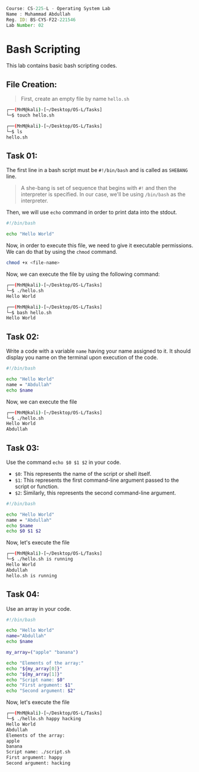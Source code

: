 ```jsx
Course: CS-225-L - Operating System Lab
Name : Muhammad Abdullah
Reg. ID: BS-CYS-F22-221546
Lab Number: 02
```

# Bash Scripting

This lab contains basic bash scripting codes.

## File Creation:
> First, create an empty file by name `hello.sh`

```bash
┌──(MnM@kali)-[~/Desktop/OS-L/Tasks]
└─$ touch hello.sh

┌──(MnM@kali)-[~/Desktop/OS-L/Tasks]
└─$ ls
hello.sh
```

## Task 01:

The first line in a bash script must be `#!/bin/bash` and is called as `SHEBANG` line.

> A she-bang is set of sequence that begins with `#!` and then the interpreter is specified. In our case, we'll be using `/bin/bash` as the interpreter.

Then, we will use `echo` command in order to print data into the stdout.

```bash
#!/bin/bash

echo "Hello World"
```

Now, in order to execute this file, we need to give it executable permissions. We can do that by using the `chmod` command.

```bash
chmod +x <file-name>
```

Now, we can execute the file by using the following command:

```bash
┌──(MnM@kali)-[~/Desktop/OS-L/Tasks]
└─$ ./hello.sh
Hello World

┌──(MnM@kali)-[~/Desktop/OS-L/Tasks]
└─$ bash hello.sh
Hello World
```

## Task 02:

Write a code with a variable `name` having your name assigned to it. It should display you name on the terminal upon execution of the code.
```bash
#!/bin/bash

echo "Hello World"
name = "Abdullah"
echo $name
```

Now, we can execute the file

```bash
┌──(MnM@kali)-[~/Desktop/OS-L/Tasks]
└─$ ./hello.sh
Hello World
Abdullah
```

## Task 03:

Use the command `echo $0 $1 $2` in your code.
- `$0`: This represents the name of the script or shell itself.
- `$1`: This represents the first command-line argument passed to the script or function.
- `$2`: Similarly, this represents the second command-line argument.

```bash
#!/bin/bash

echo "Hello World"
name = "Abdullah"
echo $name
echo $0 $1 $2
```

Now, let's execute the file

```bash
┌──(MnM@kali)-[~/Desktop/OS-L/Tasks]
└─$ ./hello.sh is running
Hello World
Abdullah
hello.sh is running
```

## Task 04:

Use an array in your code.

```bash
#!/bin/bash

echo "Hello World"
name="Abdullah"
echo $name

my_array=("apple" "banana")

echo "Elements of the array:"
echo "${my_array[0]}" 
echo "${my_array[1]}" 
echo "Script name: $0"
echo "First argument: $1"
echo "Second argument: $2"
```

Now, let's execute the file

```bash
┌──(MnM@kali)-[~/Desktop/OS-L/Tasks]
└─$ ./hello.sh happy hacking
Hello World
Abdullah
Elements of the array:
apple
banana
Script name: ./script.sh
First argument: happy
Second argument: hacking
```
